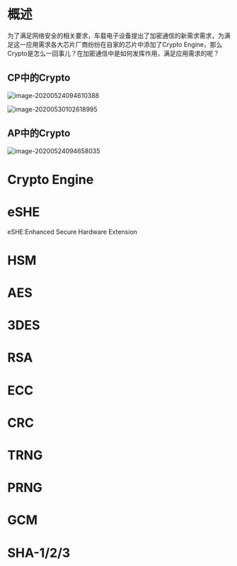 

# 概述

为了满足网络安全的相关要求，车载电子设备提出了加密通信的新需求需求，为满足这一应用需求各大芯片厂商纷纷在自家的芯片中添加了Crypto Engine，那么Crypto是怎么一回事儿？在加密通信中是如何发挥作用，满足应用需求的呢？

## CP中的Crypto

![image-20200524094610388](C:\Users\zheng\AppData\Roaming\Typora\typora-user-images\image-20200524094610388.png)

![image-20200530102618995](C:\Users\zheng\AppData\Roaming\Typora\typora-user-images\image-20200530102618995.png)

## AP中的Crypto

![image-20200524094658035](C:\Users\zheng\AppData\Roaming\Typora\typora-user-images\image-20200524094658035.png)

# Crypto Engine





# eSHE

eSHE:Enhanced Secure Hardware Extension 

# HSM



# AES



# 3DES



# RSA



# ECC



# CRC 



# TRNG



# PRNG



# GCM



# SHA-1/2/3